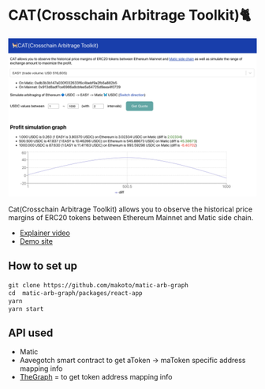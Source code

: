 

# CAT(Crosschain Arbitrage Toolkit)🐈

![](./cat.png)

Cat(Crosschain Arbitrage Toolkit) allows you to observe the historical price margins of ERC20 tokens between Ethereum Mainnet and Matic side chain.

- [Explainer video]()
- [Demo site](https://matic-arb-graph.surge.sh)

## How to set up

```
git clone https://github.com/makoto/matic-arb-graph
cd  matic-arb-graph/packages/react-app
yarn
yarn start
```

## API used

- Matic
- Aavegotch smart contract to get aToken -> maToken specific address mapping info
- [TheGraph](https://thegraph.com/explorer/subgraph/maticnetwork/mainnet-root-subgraphs) = to get token address mapping info

